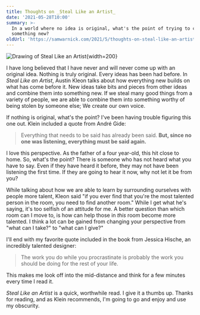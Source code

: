 ```yaml
---
title: Thoughts on _Steal Like an Artist_
date: '2021-05-28T10:00'
summary: >-
  In a world where no idea is original, what's the point of trying to create
  something new?
oldUrl: 'https://samwarnick.com/2021/5/thoughts-on-steal-like-an-artist'
---
```


![Drawing of Steal Like an Artist](/media/2021-05-28-steal-like-an-artist.png){width=200}

I have long believed that I have never and will never come up with an original idea. Nothing is truly original. Every ideas has been had before. In _Steal Like an Artist_, Austin Kleon talks about how everything new builds on what has come before it. New ideas take bits and pieces from other ideas and combine them into something new. If we steal many good things from a variety of people, we are able to combine them into something worthy of being stolen by someone else; We create our own voice.

If nothing is original, what's the point? I've been having trouble figuring this one out. Klein included a quote from André Gide:

> Everything that needs to be said has already been said. **But, since no one was listening, everything must be said again.**

I love this perspective. As the father of a four year-old, this hit close to home. So, what's the point? There is someone who has not heard what you have to say. Even if they have heard it before, they may not have been listening the first time. If they are going to hear it now, why not let it be from you?

While talking about how we are able to learn by surrounding ourselves with people more talent, Kleon said "if you ever find that you're the most talented person in the room, you need to find another room." While I get what he's saying, it's too selfish of an attitude for me. A better question than which room can I move to, is how can help those in _this_ room become more talented. I think a lot can be gained from changing your perspective from "what can I take?" to "what can I give?"

I'll end with my favorite quote included in the book from Jessica Hische, an incredibly talented designer:

> The work you do while you procrastinate is probably the work you should be doing for the rest of your life.

This makes me look off into the mid-distance and think for a few minutes every time I read it.

_Steal Like an Artist_ is a quick, worthwhile read. I give it a thumbs up. Thanks for reading, and as Klein recommends, I'm going to go and enjoy and use my obscurity.
